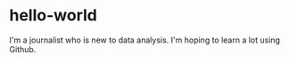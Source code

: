 # hello-world
I'm a journalist who is new to data analysis.
I'm hoping to learn a lot using Github.
